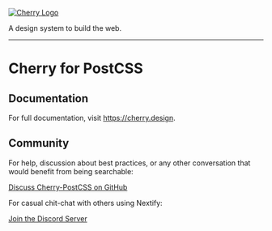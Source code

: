 [![Cherry Logo](https://cherry-documentation.s3-eu-west-1.amazonaws.com/img/cherry-repository-logo.svg#1)](https://www.cherry.design/)

A design system to build the web.

---

# Cherry for PostCSS
## Documentation
For full documentation, visit https://cherry.design.

## Community

For help, discussion about best practices, or any other conversation that would benefit from being searchable:

[Discuss Cherry-PostCSS on GitHub](https://github.com/cherry-design-system/postcss/discussions)

For casual chit-chat with others using Nextify:

[Join the Discord Server](https://discord.com/invite/uQFdMddMZw)
